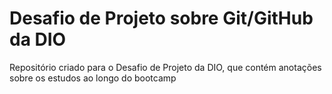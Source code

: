 # Desafio de Projeto sobre Git/GitHub da DIO

Repositório criado para o Desafio de Projeto da DIO, que contém anotações sobre os estudos ao longo do bootcamp
